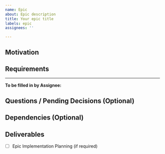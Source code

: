 ```yaml
---
name: Epic
about: Epic description
title: Your epic title
labels: epic
assignees: ''

---
```


## Motivation
<!-- Describe driving factors behind this new platform capability -->

## Requirements
<!-- List down success criteria to implement the capability-->

---
**To be filled in by Assignee:**
## Questions  / Pending Decisions (Optional)
<!--List questions requiring answers or decisions to be made before defining deliverables/scope of this epic-->

## Dependencies (Optional)
<!--List all deliverables required to deliver this capability but not within the scope of this epic. They could be delivered as part of other epic(s) or on its own-->

## Deliverables
<!--List all small chunk of *working* deliverables to realise the requirements listed above -->
- [ ] Epic Implementation Planning (if required)
